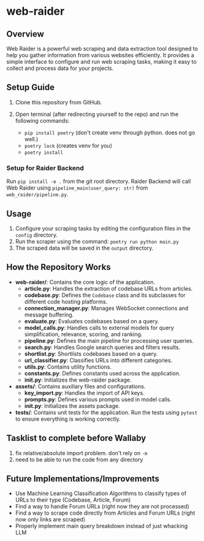 # web-raider

## Overview

Web Raider is a powerful web scraping and data extraction tool designed to help you gather information from various websites efficiently. It provides a simple interface to configure and run web scraping tasks, making it easy to collect and process data for your projects.

## Setup Guide

1. Clone this repository from GitHub.
2. Open terminal (after redirecting yourself to the repo) and run the following commands:

    - `pip install poetry` (don't create venv through python. does not go well.)
    - `poetry lock` (creates venv for you)
    - `poetry install`

### Setup for Raider Backend

Run `pip install -e .` from the git root directory. Raider Backend will call Web Raider using `pipeline_main(user_query: str)` from `web_raider/pipeline.py`.

## Usage

1. Configure your scraping tasks by editing the configuration files in the `config` directory.
2. Run the scraper using the command: `poetry run python main.py`
3. The scraped data will be saved in the `output` directory.

## How the Repository Works

- **web-raider/**: Contains the core logic of the application.
  - **article.py**: Handles the extraction of codebase URLs from articles.
  - **codebase.py**: Defines the `Codebase` class and its subclasses for different code hosting platforms.
  - **connection_manager.py**: Manages WebSocket connections and message buffering.
  - **evaluate.py**: Evaluates codebases based on a query.
  - **model_calls.py**: Handles calls to external models for query simplification, relevance, scoring, and ranking.
  - **pipeline.py**: Defines the main pipeline for processing user queries.
  - **search.py**: Handles Google search queries and filters results.
  - **shortlist.py**: Shortlists codebases based on a query.
  - **url_classifier.py**: Classifies URLs into different categories.
  - **utils.py**: Contains utility functions.
  - **constants.py**: Defines constants used across the application.
  - **__init__.py**: Initializes the web-raider package.
- **assets/**: Contains auxiliary files and configurations.
  - **key_import.py**: Handles the import of API keys.
  - **prompts.py**: Defines various prompts used in model calls.
  - **__init__.py**: Initializes the assets package.
- **tests/**: Contains unit tests for the application. Run the tests using `pytest` to ensure everything is working correctly.

## Tasklist to complete before Wallaby

1. fix relative/absolute import problem. don't rely on `-m`
2. need to be able to run the code from any directory

## Future Implementations/Improvements

- Use Machine Learning Classification Algorithms to classify types of URLs to their type (Codebase, Article, Forum)
- Find a way to handle Forum URLs (right now they are not processed)
- Find a way to scrape code directly from Articles and Forum URLs (right now only links are scraped)
- Properly implement main query breakdown instead of just whacking LLM
